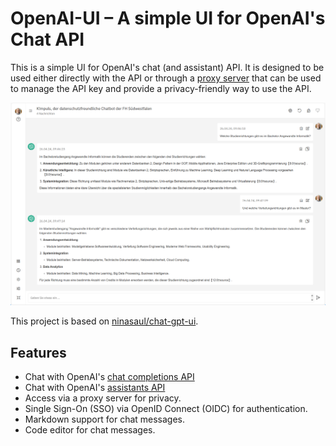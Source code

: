 # OpenAI-UI – A simple UI for OpenAI's Chat API

This is a simple UI for OpenAI's chat (and assistant) API. It is designed to be used either directly with the API or through a [proxy server](htts://github.com/fhswf/openai-proxy) that can be used to manage the API key and provide a privacy-friendly way to use the API. 

![Screenshot](screenshot.png)

This project is based on 
[ninasaul/chat-gpt-ui](https://github.com/ninasaul/chat-gpt-ui.git).

## Features

- Chat with OpenAI's [chat completions API](https://platform.openai.com/docs/guides/text-generation/chat-completions-api)
- Chat with OpenAI's [assistants API](https://platform.openai.com/docs/assistants/overview)
- Access via a proxy server for privacy.
- Single Sign-On (SSO) via OpenID Connect (OIDC) for authentication.
- Markdown support for chat messages.
- Code editor for chat messages.
